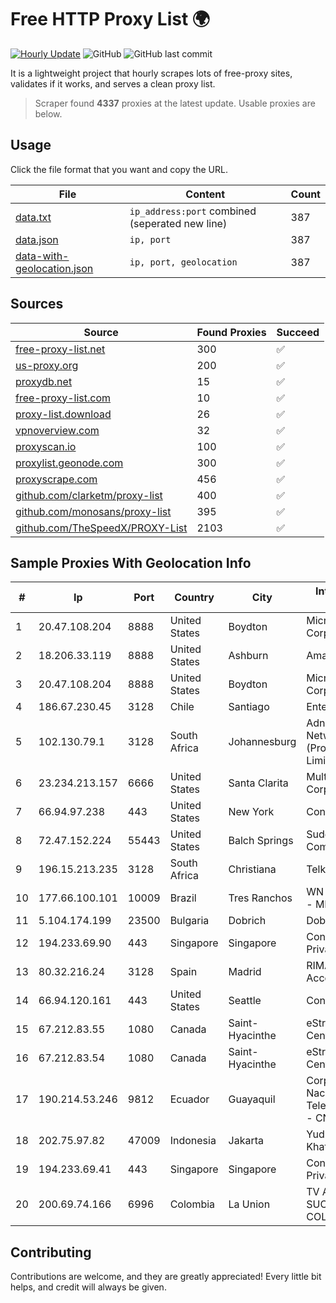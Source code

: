 
# Free HTTP Proxy List 🌍

[![Hourly Update](https://github.com/mertguvencli/http-proxy-list/actions/workflows/main.yml/badge.svg?branch=main)](https://github.com/mertguvencli/http-proxy-list/actions/workflows/main.yml)
![GitHub](https://img.shields.io/github/license/mertguvencli/http-proxy-list)
![GitHub last commit](https://img.shields.io/github/last-commit/mertguvencli/http-proxy-list)

It is a lightweight project that hourly scrapes lots of free-proxy sites, validates if it works, and serves a clean proxy list.


> Scraper found **4337** proxies at the latest update. Usable proxies are below.

## Usage

Click the file format that you want and copy the URL.


|File|Content|Count|
|----|-------|-----|
|[data.txt](https://raw.githubusercontent.com/mertguvencli/http-proxy-list/main/proxy-list/data.txt)|`ip_address:port` combined (seperated new line)|387|
|[data.json](https://raw.githubusercontent.com/mertguvencli/http-proxy-list/main/proxy-list/data.json)|`ip, port`|387|
|[data-with-geolocation.json](https://raw.githubusercontent.com/mertguvencli/http-proxy-list/main/proxy-list/data-with-geolocation.json)|`ip, port, geolocation`|387|

## Sources

|Source|Found Proxies|Succeed|
|------|-------------|-------|
|[free-proxy-list.net](https://free-proxy-list.net)|300|✅|
|[us-proxy.org](https://www.us-proxy.org)|200|✅|
|[proxydb.net](http://proxydb.net)|15|✅|
|[free-proxy-list.com](https://free-proxy-list.com/?page=&port=&type%5B%5D=http&type%5B%5D=https&up_time=0&search=Search)|10|✅|
|[proxy-list.download](https://www.proxy-list.download/HTTP)|26|✅|
|[vpnoverview.com](https://vpnoverview.com/privacy/anonymous-browsing/free-proxy-servers)|32|✅|
|[proxyscan.io](https://www.proxyscan.io)|100|✅|
|[proxylist.geonode.com](https://proxylist.geonode.com/api/proxy-list?limit=300&page=1&sort_by=lastChecked&sort_type=desc&protocols=http,https)|300|✅|
|[proxyscrape.com](https://api.proxyscrape.com/v2/?request=displayproxies&protocol=http&timeout=10000&country=all&ssl=all&anonymity=all)|456|✅|
|[github.com/clarketm/proxy-list](https://raw.githubusercontent.com/clarketm/proxy-list/master/proxy-list-raw.txt)|400|✅|
|[github.com/monosans/proxy-list](https://raw.githubusercontent.com/monosans/proxy-list/main/proxies/http.txt)|395|✅|
|[github.com/TheSpeedX/PROXY-List](https://raw.githubusercontent.com/TheSpeedX/PROXY-List/master/http.txt)|2103|✅|


## Sample Proxies With Geolocation Info

|#|Ip|Port|Country|City|Internet Service Provider|
|-|--|----|-------|----|-------------------------|
|1|20.47.108.204|8888|United States|Boydton|Microsoft Corporation|
|2|18.206.33.119|8888|United States|Ashburn|Amazon.com, Inc.|
|3|20.47.108.204|8888|United States|Boydton|Microsoft Corporation|
|4|186.67.230.45|3128|Chile|Santiago|Entel Chile S.A.|
|5|102.130.79.1|3128|South Africa|Johannesburg|Adnexus Celerity Networks (Proprietary) Limited|
|6|23.234.213.157|6666|United States|Santa Clarita|Multacom Corporation|
|7|66.94.97.238|443|United States|New York|Contabo Inc.|
|8|72.47.152.224|55443|United States|Balch Springs|Suddenlink Communications|
|9|196.15.213.235|3128|South Africa|Christiana|Telkom SA Ltd.|
|10|177.66.100.101|10009|Brazil|Tres Ranchos|WN TELECOM LTDA - ME|
|11|5.104.174.199|23500|Bulgaria|Dobrich|DobrudjaCable Ltd.|
|12|194.233.69.90|443|Singapore|Singapore|Contabo Asia Private Limited|
|13|80.32.216.24|3128|Spain|Madrid|RIMA (Red IP Multi Acceso)|
|14|66.94.120.161|443|United States|Seattle|Contabo Inc.|
|15|67.212.83.55|1080|Canada|Saint-Hyacinthe|eStruxture Data Centers Inc.|
|16|67.212.83.54|1080|Canada|Saint-Hyacinthe|eStruxture Data Centers Inc.|
|17|190.214.53.246|9812|Ecuador|Guayaquil|Corporacion Nacional De Telecomunicaciones - CNT EP|
|18|202.75.97.82|47009|Indonesia|Jakarta|Yudhawira Khatulistiwa|
|19|194.233.69.41|443|Singapore|Singapore|Contabo Asia Private Limited|
|20|200.69.74.166|6996|Colombia|La Union|TV AZTECA SUCURSAL COLOMBIA|



## Contributing

Contributions are welcome, and they are greatly appreciated! Every
little bit helps, and credit will always be given.

